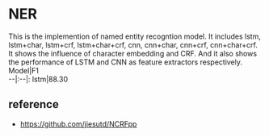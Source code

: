 # NER
This is the implemention of  named entity recogntion model.  It includes lstm, lstm+char, lstm+crf, lstm+char+crf, cnn, cnn+char, cnn+crf, cnn+char+crf.  It shows the influence of character embedding and CRF. And it also shows the performance of LSTM and CNN as feature extractors respectively.  
Model|F1  
--|:--|:
lstm|88.30
## reference
* https://github.com/jiesutd/NCRFpp
